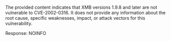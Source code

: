 The provided content indicates that XMB versions 1.9.8 and later are not vulnerable to CVE-2002-0316. It does not provide any information about the root cause, specific weaknesses, impact, or attack vectors for this vulnerability.

Response: NOINFO